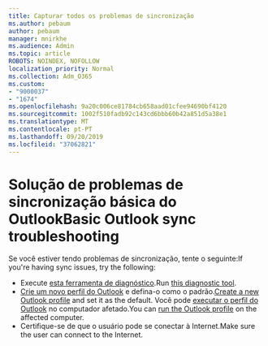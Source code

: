 ```yaml
---
title: Capturar todos os problemas de sincronização
ms.author: pebaum
author: pebaum
manager: mnirkhe
ms.audience: Admin
ms.topic: article
ROBOTS: NOINDEX, NOFOLLOW
localization_priority: Normal
ms.collection: Adm_O365
ms.custom:
- "9000037"
- "1674"
ms.openlocfilehash: 9a20c006ce81784cb658aad01cfee94690bf4120
ms.sourcegitcommit: 1002f510fadb92c143cd6bbb60b42a851d5a38e1
ms.translationtype: MT
ms.contentlocale: pt-PT
ms.lasthandoff: 09/20/2019
ms.locfileid: "37062821"
---
```

# <a name="basic-outlook-sync-troubleshooting"></a><span data-ttu-id="0eccd-102">Solução de problemas de sincronização básica do Outlook</span><span class="sxs-lookup"><span data-stu-id="0eccd-102">Basic Outlook sync troubleshooting</span></span>

<span data-ttu-id="0eccd-103">Se você estiver tendo problemas de sincronização, tente o seguinte:</span><span class="sxs-lookup"><span data-stu-id="0eccd-103">If you're having sync issues, try the following:</span></span>

- <span data-ttu-id="0eccd-104">Execute [esta ferramenta de diagnóstico](https://aka.ms/sara-outlooksendreceive).</span><span class="sxs-lookup"><span data-stu-id="0eccd-104">Run [this diagnostic tool](https://aka.ms/sara-outlooksendreceive).</span></span>
- <span data-ttu-id="0eccd-105">[Crie um novo perfil do Outlook](https://support.office.com/article/f544c1ba-3352-4b3b-be0b-8d42a540459d) e defina-o como o padrão.</span><span class="sxs-lookup"><span data-stu-id="0eccd-105">[Create a new Outlook profile](https://support.office.com/article/f544c1ba-3352-4b3b-be0b-8d42a540459d) and set it as the default.</span></span> <span data-ttu-id="0eccd-106">Você pode [executar o perfil do Outlook](https://aka.ms/SaRA-OutlookSetupProfile) no computador afetado.</span><span class="sxs-lookup"><span data-stu-id="0eccd-106">You can [run the Outlook profile](https://aka.ms/SaRA-OutlookSetupProfile) on the affected computer.</span></span>
- <span data-ttu-id="0eccd-107">Certifique-se de que o usuário pode se conectar à Internet.</span><span class="sxs-lookup"><span data-stu-id="0eccd-107">Make sure the user can connect to the Internet.</span></span> 